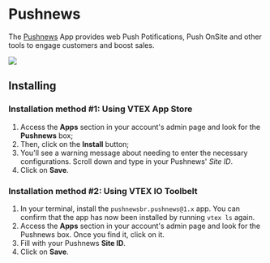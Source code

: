 # Pushnews

The [Pushnews](https://pushnews.eu) App provides web Push Potifications, Push OnSite and other tools to engage customers and boost sales.

![](https://i.imgur.com/Ik33Xxv.png)

## Installing

### Installation method #1: Using VTEX App Store

1. Access the **Apps** section in your account's admin page and look for the **Pushnews** box;
2. Then, click on the **Install** button;
3. You'll see a warning message about needing to enter the necessary configurations. Scroll down and type in your Pushnews' *Site ID*.
4. Click on **Save**.

### Installation method #2: Using VTEX IO Toolbelt

1. In your terminal, install the `pushnewsbr.pushnews@1.x` app. You can confirm that the app has now been installed by running `vtex ls` again.
2. Access the **Apps** section in your account's admin page and look for the Pushnews box. Once you find it, click on it.
3. Fill with your Pushnews **Site ID**.
4. Click on **Save**.

